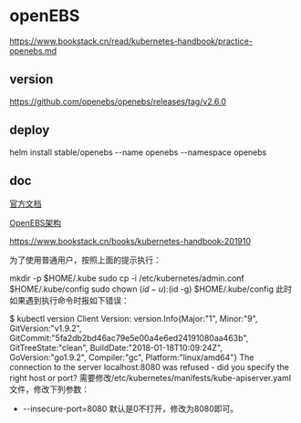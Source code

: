 # openEBS 

https://www.bookstack.cn/read/kubernetes-handbook/practice-openebs.md

## version 

https://github.com/openebs/openebs/releases/tag/v2.6.0


## deploy 

helm install stable/openebs --name openebs --namespace openebs



## doc

[官方文档](https://docs.openebs.io/)

[OpenEBS架构](https://docs.openebs.io/docs/next/architecture.html)

https://www.bookstack.cn/books/kubernetes-handbook-201910



为了使用普通用户，按照上面的提示执行：

mkdir -p $HOME/.kube
sudo cp -i /etc/kubernetes/admin.conf $HOME/.kube/config
sudo chown $(id -u):$(id -g) $HOME/.kube/config
此时如果遇到执行命令时报如下错误：

$ kubectl version
Client Version: version.Info{Major:"1", Minor:"9", GitVersion:"v1.9.2", GitCommit:"5fa2db2bd46ac79e5e00a4e6ed24191080aa463b", GitTreeState:"clean", BuildDate:"2018-01-18T10:09:24Z", GoVersion:"go1.9.2", Compiler:"gc", Platform:"linux/amd64"}
The connection to the server localhost:8080 was refused - did you specify the right host or port?
需要修改/etc/kubernetes/manifests/kube-apiserver.yaml文件，修改下列参数：

- --insecure-port=8080
默认是0不打开，修改为8080即可。




